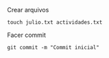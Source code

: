 Crear arquivos

    touch julio.txt actividades.txt

Facer commit

    git commit -m "Commit inicial"
